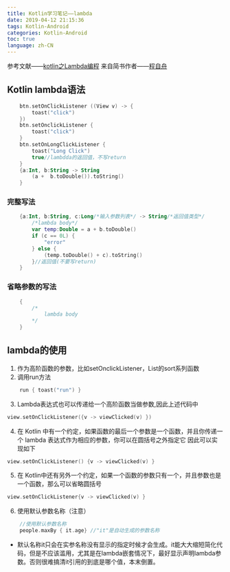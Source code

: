 ```yaml
---
title: Kotlin学习笔记——lambda
date: 2019-04-12 21:15:36
tags: Kotlin-Android
categories: Kotlin-Android
toc: true
language: zh-CN
---
```


参考文献——[kotlin之Lambda编程](https://www.jianshu.com/p/498792258d91)
来自简书作者——[程自舟](https://www.jianshu.com/u/006580bb7d8e)
## Kotlin lambda语法
```kotlin 
    btn.setOnClickListener ((View v) -> {
        toast("click")
    })
    btn.setOnclickListener {
        toast("click")
    }
    btn.setOnLongClickListener {
        toast("Long Click")
        true//lambdda的返回值，不写return
    }
    {a:Int, b:String -> String 
        (a +  b.toDouble()).toString()
    }
```
### 完整写法
```kotlin
    {a:Int, b:String, c:Long/*输入参数列表*/ -> String/*返回值类型*/
        /*lambda body*/
        var temp:Double = a + b.toDouble()
        if (c == 0L) {
            "error"
        } else {
            (temp.toDouble() + c).toString()
        }//返回值(不要写return)
    }
```
### 省略参数的写法
```kotlin
    {
        /*
            lambda body
        */
    }
```
## lambda的使用
1. 作为高阶函数的参数，比如setOnclickListener，List的sort系列函数
2. 调用run方法
```kotlin
    run { toast("run") }
```
3. Lambda表达式也可以传递给一个高阶函数当做参数,因此上述代码中
```kotlin
view.setOnClickListener({v -> viewClicked(v) })
```
4. 在 Kotlin 中有一个约定，如果函数的最后一个参数是一个函数，并且你传递一个 lambda 表达式作为相应的参数，你可以在圆括号之外指定它
因此可以实现如下
```kotlin
view.setOnClickListener() {v -> viewClicked(v) }
```
5. 在 Kotlin中还有另外一个约定，如果一个函数的参数只有一个，并且参数也是一个函数，那么可以省略圆括号
```kotlin
view.setOnClickListener{v -> viewClicked(v) }
```
6. 使用默认参数名称（注意）
```kotlin
    //使用默认参数名称
    people.maxBy { it.age} //"it"是自动生成的参数名称
```
- 默认名称it只会在实参名称没有显示的指定时候才会生成。it能大大缩短简化代码，但是不应该滥用，尤其是在lambda嵌套情况下，最好显示声明lambda参数。否则很难搞清it引用的到底是哪个值，本末倒置。
